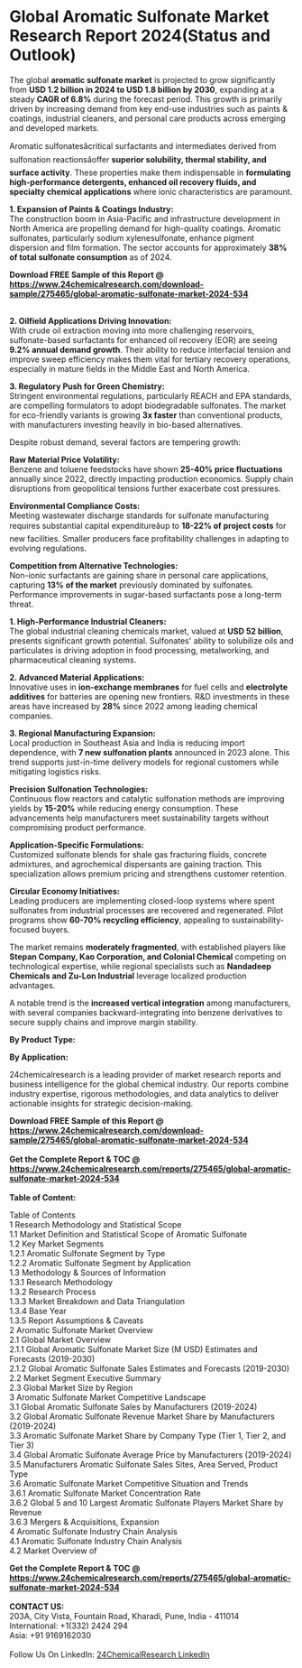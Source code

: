 <h1>Global Aromatic Sulfonate Market Research Report 2024(Status and Outlook)</h1><p>The global <strong>aromatic sulfonate market</strong> is projected to grow significantly from <strong>USD 1.2 billion in 2024 to USD 1.8 billion by 2030</strong>, expanding at a steady <strong>CAGR of 6.8%</strong> during the forecast period. This growth is primarily driven by increasing demand from key end-use industries such as paints &amp; coatings, industrial cleaners, and personal care products across emerging and developed markets.</p><p>Aromatic sulfonatesâcritical surfactants and intermediates derived from sulfonation reactionsâoffer <strong>superior solubility, thermal stability, and surface activity</strong>. These properties make them indispensable in <strong>formulating high-performance detergents, enhanced oil recovery fluids, and specialty chemical applications</strong> where ionic characteristics are paramount.</p><p><strong>1. Expansion of Paints &amp; Coatings Industry:</strong><br>
The construction boom in Asia-Pacific and infrastructure development in North America are propelling demand for high-quality coatings. Aromatic sulfonates, particularly sodium xylenesulfonate, enhance pigment dispersion and film formation. The sector accounts for approximately <strong>38% of total sulfonate consumption</strong> as of 2024.</p><div><b>Download FREE Sample of this Report @ 
            <a href="https://www.24chemicalresearch.com/download-sample/275465/global-aromatic-sulfonate-market-2024-534">
            https://www.24chemicalresearch.com/download-sample/275465/global-aromatic-sulfonate-market-2024-534</a></b></div><br><p><strong>2. Oilfield Applications Driving Innovation:</strong><br>
With crude oil extraction moving into more challenging reservoirs, sulfonate-based surfactants for enhanced oil recovery (EOR) are seeing <strong>9.2% annual demand growth</strong>. Their ability to reduce interfacial tension and improve sweep efficiency makes them vital for tertiary recovery operations, especially in mature fields in the Middle East and North America.</p><p><strong>3. Regulatory Push for Green Chemistry:</strong><br>
Stringent environmental regulations, particularly REACH and EPA standards, are compelling formulators to adopt biodegradable sulfonates. The market for eco-friendly variants is growing <strong>3x faster</strong> than conventional products, with manufacturers investing heavily in bio-based alternatives.</p><p>Despite robust demand, several factors are tempering growth:</p><p><strong>Raw Material Price Volatility:</strong><br>
    Benzene and toluene feedstocks have shown <strong>25-40% price fluctuations</strong> annually since 2022, directly impacting production economics. Supply chain disruptions from geopolitical tensions further exacerbate cost pressures.</p><p><strong>Environmental Compliance Costs:</strong><br>
    Meeting wastewater discharge standards for sulfonate manufacturing requires substantial capital expenditureâup to <strong>18-22% of project costs</strong> for new facilities. Smaller producers face profitability challenges in adapting to evolving regulations.</p><p><strong>Competition from Alternative Technologies:</strong><br>
    Non-ionic surfactants are gaining share in personal care applications, capturing <strong>13% of the market</strong> previously dominated by sulfonates. Performance improvements in sugar-based surfactants pose a long-term threat.</p><p><strong>1. High-Performance Industrial Cleaners:</strong><br>
The global industrial cleaning chemicals market, valued at <strong>USD 52 billion</strong>, presents significant growth potential. Sulfonates' ability to solubilize oils and particulates is driving adoption in food processing, metalworking, and pharmaceutical cleaning systems.</p><p><strong>2. Advanced Material Applications:</strong><br>
Innovative uses in <strong>ion-exchange membranes</strong> for fuel cells and <strong>electrolyte additives</strong> for batteries are opening new frontiers. R&amp;D investments in these areas have increased by <strong>28%</strong> since 2022 among leading chemical companies.</p><p><strong>3. Regional Manufacturing Expansion:</strong><br>
Local production in Southeast Asia and India is reducing import dependence, with <strong>7 new sulfonation plants</strong> announced in 2023 alone. This trend supports just-in-time delivery models for regional customers while mitigating logistics risks.</p><p><strong>Precision Sulfonation Technologies:</strong><br>
    Continuous flow reactors and catalytic sulfonation methods are improving yields by <strong>15-20%</strong> while reducing energy consumption. These advancements help manufacturers meet sustainability targets without compromising product performance.</p><p><strong>Application-Specific Formulations:</strong><br>
    Customized sulfonate blends for shale gas fracturing fluids, concrete admixtures, and agrochemical dispersants are gaining traction. This specialization allows premium pricing and strengthens customer retention.</p><p><strong>Circular Economy Initiatives:</strong><br>
    Leading producers are implementing closed-loop systems where spent sulfonates from industrial processes are recovered and regenerated. Pilot programs show <strong>60-70% recycling efficiency</strong>, appealing to sustainability-focused buyers.</p><p>The market remains <strong>moderately fragmented</strong>, with established players like <strong>Stepan Company, Kao Corporation, and Colonial Chemical</strong> competing on technological expertise, while regional specialists such as <strong>Nandadeep Chemicals and Zu-Lon Industrial</strong> leverage localized production advantages.</p><p>A notable trend is the <strong>increased vertical integration</strong> among manufacturers, with several companies backward-integrating into benzene derivatives to secure supply chains and improve margin stability.</p><p><strong>By Product Type:</strong></p><p><strong>By Application:</strong></p><p>24chemicalresearch is a leading provider of market research reports and business intelligence for the global chemical industry. Our reports combine industry expertise, rigorous methodologies, and data analytics to deliver actionable insights for strategic decision-making.</p><div><b>Download FREE Sample of this Report @ 
            <a href="https://www.24chemicalresearch.com/download-sample/275465/global-aromatic-sulfonate-market-2024-534">
            https://www.24chemicalresearch.com/download-sample/275465/global-aromatic-sulfonate-market-2024-534</a></b></div><br><div><b>Get the Complete Report & TOC @ 
            <a href="https://www.24chemicalresearch.com/reports/275465/global-aromatic-sulfonate-market-2024-534">
            https://www.24chemicalresearch.com/reports/275465/global-aromatic-sulfonate-market-2024-534</a></b></div><br>
            <b>Table of Content:</b><p>Table of Contents<br />
1 Research Methodology and Statistical Scope<br />
1.1 Market Definition and Statistical Scope of Aromatic Sulfonate<br />
1.2 Key Market Segments<br />
1.2.1 Aromatic Sulfonate Segment by Type<br />
1.2.2 Aromatic Sulfonate Segment by Application<br />
1.3 Methodology & Sources of Information<br />
1.3.1 Research Methodology<br />
1.3.2 Research Process<br />
1.3.3 Market Breakdown and Data Triangulation<br />
1.3.4 Base Year<br />
1.3.5 Report Assumptions & Caveats<br />
2 Aromatic Sulfonate Market Overview<br />
2.1 Global Market Overview<br />
2.1.1 Global Aromatic Sulfonate Market Size (M USD) Estimates and Forecasts (2019-2030)<br />
2.1.2 Global Aromatic Sulfonate Sales Estimates and Forecasts (2019-2030)<br />
2.2 Market Segment Executive Summary<br />
2.3 Global Market Size by Region<br />
3 Aromatic Sulfonate Market Competitive Landscape<br />
3.1 Global Aromatic Sulfonate Sales by Manufacturers (2019-2024)<br />
3.2 Global Aromatic Sulfonate Revenue Market Share by Manufacturers (2019-2024)<br />
3.3 Aromatic Sulfonate Market Share by Company Type (Tier 1, Tier 2, and Tier 3)<br />
3.4 Global Aromatic Sulfonate Average Price by Manufacturers (2019-2024)<br />
3.5 Manufacturers Aromatic Sulfonate Sales Sites, Area Served, Product Type<br />
3.6 Aromatic Sulfonate Market Competitive Situation and Trends<br />
3.6.1 Aromatic Sulfonate Market Concentration Rate<br />
3.6.2 Global 5 and 10 Largest Aromatic Sulfonate Players Market Share by Revenue<br />
3.6.3 Mergers & Acquisitions, Expansion<br />
4 Aromatic Sulfonate Industry Chain Analysis<br />
4.1 Aromatic Sulfonate Industry Chain Analysis<br />
4.2 Market Overview of</p><div><b>Get the Complete Report & TOC @ 
            <a href="https://www.24chemicalresearch.com/reports/275465/global-aromatic-sulfonate-market-2024-534">
            https://www.24chemicalresearch.com/reports/275465/global-aromatic-sulfonate-market-2024-534</a></b></div><br><b>CONTACT US:</b><br>
            203A, City Vista, Fountain Road, Kharadi, Pune, India - 411014<br>
            International: +1(332) 2424 294<br>
            Asia: +91 9169162030 <br><br>
            Follow Us On LinkedIn: <a href="https://www.linkedin.com/company/24chemicalresearch/">24ChemicalResearch LinkedIn</a>